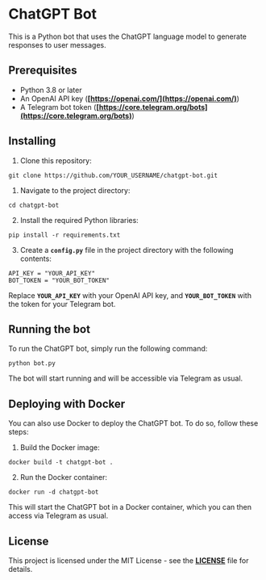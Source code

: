 # **ChatGPT Bot**

This is a Python bot that uses the ChatGPT language model to generate responses to user messages.

## **Prerequisites**

- Python 3.8 or later
- An OpenAI API key (**[https://openai.com/](https://openai.com/)**)
- A Telegram bot token (**[https://core.telegram.org/bots](https://core.telegram.org/bots)**)

## **Installing**

1. Clone this repository:

```
git clone https://github.com/YOUR_USERNAME/chatgpt-bot.git
```

1. Navigate to the project directory:

```
cd chatgpt-bot
```

2. Install the required Python libraries:

```
pip install -r requirements.txt
```

3. Create a **`config.py`** file in the project directory with the following contents:

```
API_KEY = "YOUR_API_KEY"
BOT_TOKEN = "YOUR_BOT_TOKEN"
```

Replace **`YOUR_API_KEY`** with your OpenAI API key, and **`YOUR_BOT_TOKEN`** with the token for your Telegram bot.

## **Running the bot**

To run the ChatGPT bot, simply run the following command:

```
python bot.py
```

The bot will start running and will be accessible via Telegram as usual.

## **Deploying with Docker**

You can also use Docker to deploy the ChatGPT bot. To do so, follow these steps:

1. Build the Docker image:

```
docker build -t chatgpt-bot .
```

2. Run the Docker container:

```
docker run -d chatgpt-bot
```

This will start the ChatGPT bot in a Docker container, which you can then access via Telegram as usual.

## **License**

This project is licensed under the MIT License - see the **[LICENSE](https://chat.openai.com/chat/LICENSE)** file for details.
